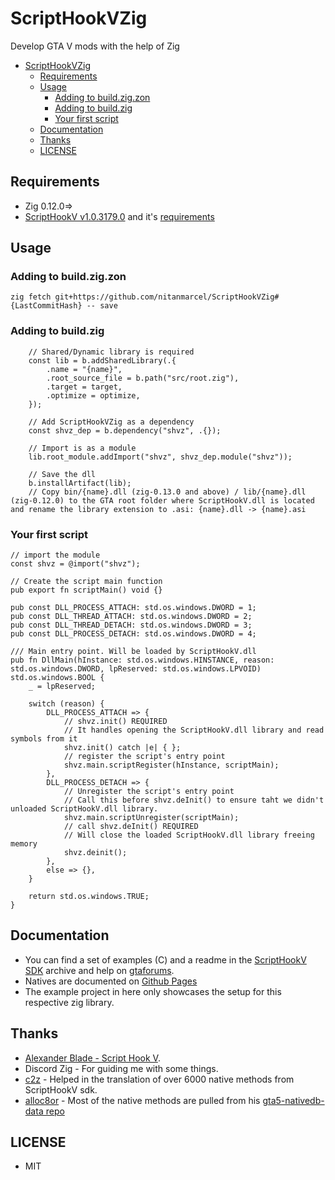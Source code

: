 # ScriptHookVZig
Develop GTA V mods with the help of Zig

- [ScriptHookVZig](#scripthookvzig)
  - [Requirements](#requirements)
  - [Usage](#usage)
    - [Adding to build.zig.zon](#adding-to-buildzigzon)
    - [Adding to build.zig](#adding-to-buildzig)
    - [Your first script](#your-first-script)
  - [Documentation](#documentation)
  - [Thanks](#thanks)
  - [LICENSE](#license)

## Requirements

- Zig 0.12.0=>
- [ScriptHookV v1.0.3179.0](http://www.dev-c.com/gtav/scripthookv/) and it's [requirements](https://gtaforums.com/topic/932648-script-hook-v/)

## Usage

### Adding to build.zig.zon

```zig
zig fetch git+https://github.com/nitanmarcel/ScriptHookVZig#{LastCommitHash} -- save
```

### Adding to build.zig

```zig
    // Shared/Dynamic library is required
    const lib = b.addSharedLibrary(.{
        .name = "{name}",
        .root_source_file = b.path("src/root.zig"),
        .target = target,
        .optimize = optimize,
    });

    // Add ScriptHookVZig as a dependency
    const shvz_dep = b.dependency("shvz", .{});

    // Import is as a module
    lib.root_module.addImport("shvz", shvz_dep.module("shvz"));

    // Save the dll
    b.installArtifact(lib);
    // Copy bin/{name}.dll (zig-0.13.0 and above) / lib/{name}.dll (zig-0.12.0) to the GTA root folder where ScriptHookV.dll is located and rename the library extension to .asi: {name}.dll -> {name}.asi
```

### Your first script

```zig
// import the module
const shvz = @import("shvz");

// Create the script main function
pub export fn scriptMain() void {}

pub const DLL_PROCESS_ATTACH: std.os.windows.DWORD = 1;
pub const DLL_THREAD_ATTACH: std.os.windows.DWORD = 2;
pub const DLL_THREAD_DETACH: std.os.windows.DWORD = 3;
pub const DLL_PROCESS_DETACH: std.os.windows.DWORD = 4;

/// Main entry point. Will be loaded by ScriptHookV.dll
pub fn DllMain(hInstance: std.os.windows.HINSTANCE, reason: std.os.windows.DWORD, lpReserved: std.os.windows.LPVOID) std.os.windows.BOOL {
    _ = lpReserved;

    switch (reason) {
        DLL_PROCESS_ATTACH => {
            // shvz.init() REQUIRED
            // It handles opening the ScriptHookV.dll library and read symbols from it
            shvz.init() catch |e| { };
            // register the script's entry point
            shvz.main.scriptRegister(hInstance, scriptMain);
        },
        DLL_PROCESS_DETACH => {
            // Unregister the script's entry point
            // Call this before shvz.deInit() to ensure taht we didn't unloaded ScriptHookV.dll library.
            shvz.main.scriptUnregister(scriptMain);
            // call shvz.deInit() REQUIRED
            // Will close the loaded ScriptHookV.dll library freeing memory
            shvz.deinit();
        },
        else => {},
    }

    return std.os.windows.TRUE;
}
```

## Documentation

- You can find a set of examples (C) and a readme in the [ScriptHookV SDK](http://www.dev-c.com/gtav/scripthookv/) archive and help on [gtaforums](https://gtaforums.com).
- Natives are documented on [Github Pages](https://nitanmarcel.github.io/ScriptHookVZig/#natives.natives)
- The example project in here only showcases the setup for this respective zig library.

## Thanks

- [Alexander Blade - Script Hook V](http://www.dev-c.com).
- Discord Zig - For guiding me with some things.
- [c2z](https://github.com/lassade/c2z/) - Helped in the translation of over 6000 native methods from ScriptHookV sdk.
- [alloc8or](https://github.com/alloc8or/gta5-nativedb-data) - Most of the native methods are pulled from his [gta5-nativedb-data repo](https://github.com/alloc8or/gta5-nativedb-data/blob/master/natives.json)
## LICENSE

- MIT
